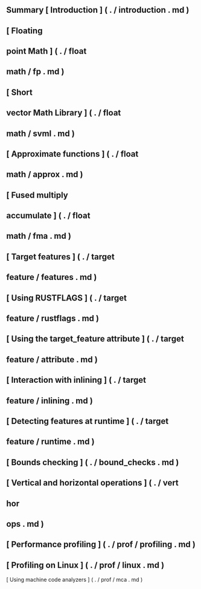 #
Summary
[
Introduction
]
(
.
/
introduction
.
md
)
-
[
Floating
-
point
Math
]
(
.
/
float
-
math
/
fp
.
md
)
-
[
Short
-
vector
Math
Library
]
(
.
/
float
-
math
/
svml
.
md
)
-
[
Approximate
functions
]
(
.
/
float
-
math
/
approx
.
md
)
-
[
Fused
multiply
-
accumulate
]
(
.
/
float
-
math
/
fma
.
md
)
-
[
Target
features
]
(
.
/
target
-
feature
/
features
.
md
)
-
[
Using
RUSTFLAGS
]
(
.
/
target
-
feature
/
rustflags
.
md
)
-
[
Using
the
target_feature
attribute
]
(
.
/
target
-
feature
/
attribute
.
md
)
-
[
Interaction
with
inlining
]
(
.
/
target
-
feature
/
inlining
.
md
)
-
[
Detecting
features
at
runtime
]
(
.
/
target
-
feature
/
runtime
.
md
)
-
[
Bounds
checking
]
(
.
/
bound_checks
.
md
)
-
[
Vertical
and
horizontal
operations
]
(
.
/
vert
-
hor
-
ops
.
md
)
-
[
Performance
profiling
]
(
.
/
prof
/
profiling
.
md
)
-
[
Profiling
on
Linux
]
(
.
/
prof
/
linux
.
md
)
-
[
Using
machine
code
analyzers
]
(
.
/
prof
/
mca
.
md
)

